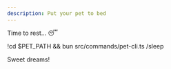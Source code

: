 ```yaml
---
description: Put your pet to bed
---
```


Time to rest... 😴

!cd $PET_PATH && bun src/commands/pet-cli.ts /sleep

Sweet dreams!
